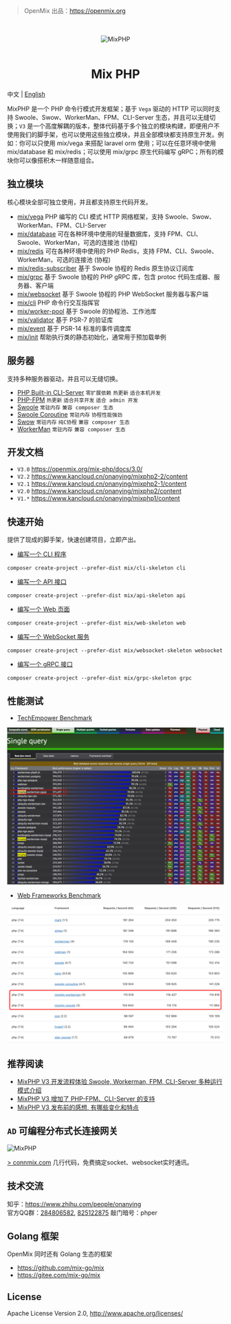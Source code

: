 > OpenMix 出品：https://openmix.org

<p align="center">
    <br>
    <br>
    <img src="https://openmix.org/static/image/logo_php.png" width="120" alt="MixPHP">
    <br>
    <br>
</p>

<h1 align="center">Mix PHP</h1>

中文 | [English](README_EN.md)

MixPHP 是一个 PHP 命令行模式开发框架；基于 `Vega` 驱动的 HTTP 可以同时支持 Swoole、Swow、WorkerMan、FPM、CLI-Server 生态，并且可以无缝切换；`V3` 是一个高度解耦的版本，整体代码基于多个独立的模块构建，即便用户不使用我们的脚手架，也可以使用这些独立模块，并且全部模块都支持原生开发。例如：你可以只使用 mix/vega 来搭配 laravel orm 使用；可以在任意环境中使用 mix/database 和 mix/redis；可以使用 mix/grpc 原生代码编写 gRPC；所有的模块你可以像搭积木一样随意组合。

## 独立模块

核心模块全部可独立使用，并且都支持原生代码开发。

- [mix/vega](src/vega) PHP 编写的 CLI 模式 HTTP 网络框架，支持 Swoole、Swow、WorkerMan、FPM、CLI-Server
- [mix/database](src/database) 可在各种环境中使用的轻量数据库，支持 FPM、CLI、Swoole、WorkerMan，可选的连接池 (协程)
- [mix/redis](src/redis) 可在各种环境中使用的 PHP Redis，支持 FPM、CLI、Swoole、WorkerMan，可选的连接池 (协程)
- [mix/redis-subscriber](src/redis-subscriber) 基于 Swoole 协程的 Redis 原生协议订阅库
- [mix/grpc](src/grpc) 基于 Swoole 协程的 PHP gRPC 库，包含 protoc 代码生成器、服务器、客户端
- [mix/websocket](src/websocket) 基于 Swoole 协程的 PHP WebSocket 服务器与客户端
- [mix/cli](src/cli) PHP 命令行交互指挥官
- [mix/worker-pool](src/worker-pool) 基于 Swoole 的协程池、工作池库
- [mix/validator](src/validator) 基于 PSR-7 的验证库
- [mix/event](src/event) 基于 PSR-14 标准的事件调度库
- [mix/init](src/init) 帮助执行类的静态初始化，通常用于预加载单例

## 服务器

支持多种服务器驱动，并且可以无缝切换。

- [PHP Built-in CLI-Server](examples/api-skeleton/composer.json#L8) `零扩展依赖` `热更新` `适合本机开发`
- [PHP-FPM](examples/api-skeleton/public/index.php) `热更新` `适合共享开发` `适合 admin 开发`
- [Swoole](examples/api-skeleton/composer.json#L9) `常驻内存` `兼容 composer 生态`
- [Swoole Coroutine](examples/api-skeleton/composer.json#L10) `常驻内存` `协程性能强劲`
- [Swow](examples/api-skeleton/composer.json#L11) `常驻内存` `纯C协程` `兼容 composer 生态`
- [WorkerMan](examples/api-skeleton/composer.json#L12) `常驻内存` `兼容 composer 生态`

## 开发文档

- `V3.0` https://openmix.org/mix-php/docs/3.0/
- `V2.2` https://www.kancloud.cn/onanying/mixphp2-2/content
- `V2.1` https://www.kancloud.cn/onanying/mixphp2-1/content
- `V2.0` https://www.kancloud.cn/onanying/mixphp2/content
- `V1.*` https://www.kancloud.cn/onanying/mixphp1/content

## 快速开始

提供了现成的脚手架，快速创建项目，立即产出。

- [编写一个 CLI 程序](examples/cli-skeleton#readme)

```
composer create-project --prefer-dist mix/cli-skeleton cli
```

- [编写一个 API 接口](examples/api-skeleton#readme)

```
composer create-project --prefer-dist mix/api-skeleton api
```

- [编写一个 Web 页面](examples/web-skeleton#readme)

```
composer create-project --prefer-dist mix/web-skeleton web
```

- [编写一个 WebSocket 服务](examples/websocket-skeleton#readme)

```
composer create-project --prefer-dist mix/websocket-skeleton websocket
```

- [编写一个 gRPC 接口](examples/grpc-skeleton#readme)

```
composer create-project --prefer-dist mix/grpc-skeleton grpc
```

## 性能测试

- [TechEmpower Benchmark](https://www.techempower.com/benchmarks/#section=data-r21&test=db&l=zik073-6bj)

![techempower-benchmark.png](techempower-benchmark.png)

- [Web Frameworks Benchmark](https://web-frameworks-benchmark.netlify.app/result?l=php)

![web-frameworks-benchmark.png](web-frameworks-benchmark.png)

## 推荐阅读

- [MixPHP V3 开发流程体验 Swoole, Workerman, FPM, CLI-Server 多种运行模式介绍](https://zhuanlan.zhihu.com/p/398381870)
- [MixPHP V3 增加了 PHP-FPM、CLI-Server 的支持](https://zhuanlan.zhihu.com/p/394059925)
- [MixPHP V3 发布前的感想, 有哪些变化和特点](https://zhuanlan.zhihu.com/p/392558932)

## `AD` 可编程分布式长连接网关

<img src="https://openstr.oss-cn-shanghai.aliyuncs.com/static/img/logo.361fcd05.svg" width="200" alt="MixPHP">

[> connmix.com](https://connmix.com/) 几行代码，免费搞定socket、websocket实时通讯。

## 技术交流

知乎：https://www.zhihu.com/people/onanying    
官方QQ群：[284806582](https://shang.qq.com/wpa/qunwpa?idkey=b3a8618d3977cda4fed2363a666b081a31d89e3d31ab164497f53b72cf49968a), [825122875](http://shang.qq.com/wpa/qunwpa?idkey=d2908b0c7095fc7ec63a2391fa4b39a8c5cb16952f6cfc3f2ce4c9726edeaf20) 敲门暗号：phper

## Golang 框架

OpenMix 同时还有 Golang 生态的框架

- https://github.com/mix-go/mix
- https://gitee.com/mix-go/mix

## License

Apache License Version 2.0, http://www.apache.org/licenses/
